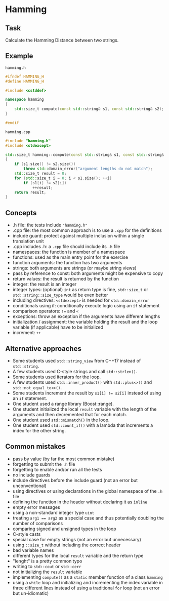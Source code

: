 # Hamming

## Task

Calculate the Hamming Distance between two strings.


## Example

`hamming.h`
```cpp
#ifndef HAMMING_H
#define HAMMING_H

#include <cstddef>

namespace hamming
{
    std::size_t compute(const std::string& s1, const std::string& s2);
}

#endif
```

`hamming.cpp`
```cpp
#include "hamming.h"
#include <stdexcept>

std::size_t hamming::compute(const std::string& s1, const std::string& s2)
{
    if (s1.size() != s2.size())
        throw std::domain_error("argument lengths do not match");
    std::size_t result = 0;
    for (std::size_t i = 0; i < s1.size(); ++i)
        if (s1[i] != s2[i])
            ++result;
    return result;
}
```


## Concepts

- .h file: the tests include `"hamming.h"`
- .cpp file:  the most common approach is to use a `.cpp` for the definitions
- include guard: protect against multiple inclusion within a single translation unit
- .cpp includes .h: a `.cpp` file should include its `.h` file
- namespaces: the function is member of a namespace
- functions: used as the main entry point for the exercise
- function arguments: the function has two arguments
- strings: both arguments are strings (or maybe string views)
- pass by reference to const: both arguments might be expensive to copy
- return values: the result is returned by the function
- integer: the result is an integer
- integer types: (optional) `int` as return type is fine, `std::size_t` or `std::string::size_type` would be even better
- including directives: `<stdexcept>` is needed for `std::domain_error`
- conditionals using if: conditionally execute logic using an `if` statement
- comparison operators: `!=` and `<`
- exceptions: throw an exception if the arguments have different lengths
- initialization / assignment: the variable holding the result and the loop variable (if applicable) have to be initialized
- increment: `++`


## Alternative approaches

- Some students used `std::string_view` from C++17 instead of `std::string`.
- A few students used C-style strings and call `std::strlen()`.
- Some students used iterators for the loop.
- A few students used `std::inner_product()` with `std::plus<>()` and `std::not_equal_to<>()`.
- Some students increment the result by `s1[i] != s2[i]` instead of using an `if` statement.
- One student used a range library (Boost::range).
- One student initialized the local `result` variable with the length of the arguments and then decremented that for each match.
- One student used `std::mismatch()` in the loop.
- One student used `std::count_if()` with a lambda that increments a index for the other string.


## Common mistakes

- pass by value (by far the most common mistake)
- forgetting to submit the `.h` file
- forgetting to enable and/or run all the tests
- no include guards
- include directives before the include guard (not an error but unconventional)
- using directives or using declarations in the global namespace of the `.h` file
- defining the function in the header without declaring it as `inline`
- empty error messages
- using a non-standard integer type `uint`
- treating `arg1 == arg2` as a special case and thus potentially doubling the number of comparisons
- comparing signed and unsigned types in the loop
- C-style casts
- special case for empty strings (not an error but unnecessary)
- using `::size_t` without including the correct header
- bad variable names
- different types for the local `result` variable and the return type
- "lenght" is a pretty common typo
- writing to `std::cout` or `std::cerr`
- not initializing the `result` variable
- implementing `compute()` as a `static` member function of a class `hamming`
- using a `while` loop and initializing and incrementing the index variable in three different lines instead of using a traditional `for` loop (not an error but un-idiomatic)

